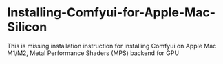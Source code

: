 # Installing-Comfyui-for-Apple-Mac-Silicon
This is missing installation instruction for installing Comfyui on Apple Mac M1/M2, Metal Performance Shaders (MPS) backend for GPU
